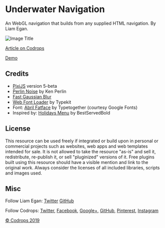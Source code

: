# Underwater Navigation

An WebGL navigation that builds from any supplied HTML navigation. By Liam Egan.

![Image Title](link)

[Article on Codrops](https://tympanus.net/codrops/?p=)

[Demo](http://tympanus.net/Development/.../)

## Credits

- [PixiJS](http://www.pixijs.com/) version 5-beta
- [Perlin Noise](https://mrl.nyu.edu/~perlin/paper445.pdf) by Ken Perlin
- [Fast Gaussian Blur](https://github.com/Jam3/glsl-fast-gaussian-blur)
- [Web Font Loader](https://github.com/typekit/webfontloader) by Typekit
- Font: [Abril Fatface](https://fonts.google.com/specimen/Abril+Fatface?selection.family=Abril+Fatface) by Typetogether (courtesy Google Fonts)
- Inspired by: [Holidays Menu](https://dribbble.com/shots/5734493-Holidays-Menu) by BestServedBold

## License
This resource can be used freely if integrated or build upon in personal or commercial projects such as websites, web apps and web templates intended for sale. It is not allowed to take the resource "as-is" and sell it, redistribute, re-publish it, or sell "pluginized" versions of it. Free plugins built using this resource should have a visible mention and link to the original work. Always consider the licenses of all included libraries, scripts and images used.

## Misc

Follow Liam Egan: [Twitter](https://twitter.com/liamegan) [GitHub](https://github.com/liamegan) 

Follow Codrops: [Twitter](http://www.twitter.com/codrops), [Facebook](http://www.facebook.com/codrops), [Google+](https://plus.google.com/101095823814290637419), [GitHub](https://github.com/codrops), [Pinterest](http://www.pinterest.com/codrops/), [Instagram](https://www.instagram.com/codropsss/)


[© Codrops 2019](http://www.codrops.com)
